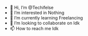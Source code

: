 - 👋 Hi, I’m @Techifelse
- 👀 I’m interested in Nothing
- 🌱 I’m currently learning Freelancing
- 💞️ I’m looking to collaborate on Idk
- 📫 How to reach me Idk

<!---
Techifelse/Techifelse is a ✨ special ✨ repository because its `README.md` (this file) appears on your GitHub profile.
You can click the Preview link to take a look at your changes.
--->
